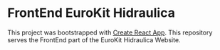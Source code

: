 # FrontEnd EuroKit Hidraulica

This project was bootstrapped with [Create React App](https://github.com/facebook/create-react-app).
This repository serves the FrontEnd part of the EuroKit Hidraulica Website.